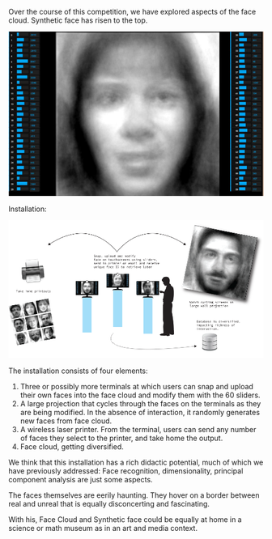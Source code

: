 Over the course of this competition, we have explored aspects of the face cloud. Synthetic face has risen to the top. 

![Sliders](../project_images/2014-03-26/Image2.png?raw=true)

Installation:

![Installation](../project_images/2014-03-26/installation2.png?raw=true)

The installation consists of four elements:

1. Three or possibly more terminals at which users can snap and upload their own faces into the face cloud and modify them with the 60 sliders.   
2. A large projection that cycles through the faces on the terminals as they are being modified. In the absence of interaction, it randomly generates new faces from face cloud.   
3. A wireless laser printer. From the terminal, users can send any number of faces they select to the printer, and take home the output.   
4. Face cloud, getting diversified.   

 
We think that this installation has a rich didactic potential, much of which we have previously addressed: Face recognition, dimensionality, principal component analysis are just some aspects.   

The faces themselves are eerily haunting. They hover on a border between real and unreal that is equally disconcerting and fascinating.   

With his, Face Cloud and Synthetic face could be equally at home in a science or math museum as in an art and media context.   

